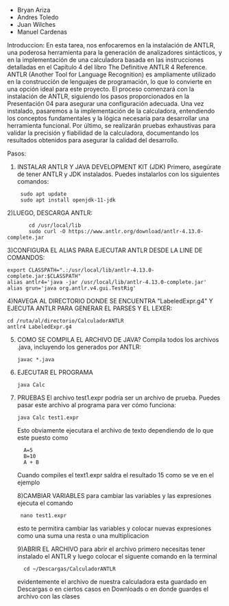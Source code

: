 - Bryan Ariza
- Andres Toledo
- Juan Wilches
- Manuel Cardenas

Introduccion: En esta tarea, nos enfocaremos en la instalación de ANTLR, una poderosa herramienta para la generación de analizadores sintácticos, y en la implementación de una calculadora basada en las instrucciones detalladas en el Capítulo 4 del libro The Definitive ANTLR 4 Reference. ANTLR (Another Tool for Language Recognition) es ampliamente utilizado en la construcción de lenguajes de programación, lo que lo convierte en una opción ideal para este proyecto.
El proceso comenzará con la instalación de ANTLR, siguiendo los pasos proporcionados en la Presentación 04 para asegurar una configuración adecuada. Una vez instalado, pasaremos a la
implementación de la calculadora, entendiendo los conceptos fundamentales y la lógica necesaria para desarrollar una herramienta funcional. Por último, se realizarán pruebas exhaustivas para validar la precisión y fiabilidad de la calculadora, documentando los resultados obtenidos para asegurar la calidad del desarrollo.

Pasos:

1) INSTALAR ANTLR Y JAVA DEVELOPMENT KIT (JDK)
Primero, asegúrate de tener ANTLR y JDK instalados. Puedes instalarlos con los siguientes comandos:

        sudo apt update
        sudo apt install openjdk-11-jdk

 2)LUEGO, DESCARGA ANTLR:
 
           cd /usr/local/lib
           sudo curl -O https://www.antlr.org/download/antlr-4.13.0-complete.jar

3)CONFIGURA EL ALIAS PARA EJECUTAR ANTLR DESDE LA LINE DE COMANDOS:

    export CLASSPATH=".:/usr/local/lib/antlr-4.13.0-complete.jar:$CLASSPATH"
    alias antlr4='java -jar /usr/local/lib/antlr-4.13.0-complete.jar'
    alias grun='java org.antlr.v4.gui.TestRig'
4)NAVEGA AL DIRECTORIO DONDE SE ENCUENTRA "LabeledExpr.g4" Y EJECUTA ANTLR PARA GENERAR EL PARSES Y EL LEXER:

    cd /ruta/al/directorio/CalculadorANTLR
    antlr4 LabeledExpr.g4

5) COMO SE COMPILA EL ARCHIVO DE JAVA?
Compila todos los archivos .java, incluyendo los generados por ANTLR:

       javac *.java

6) EJECUTAR EL PROGRAMA

       java Calc
   
7) PRUEBAS
    El archivo test1.expr podría ser un archivo de prueba. Puedes pasar este archivo al programa para ver cómo funciona:
   
       java Calc test1.expr

   Esto obviamente ejecutara el archivo de texto dependiendo de lo que este puesto como

         A=5
         B=10
         A + B
   Cuando compiles el text1.expr saldra el resultado 15 como se ve en el ejemplo

   8)CAMBIAR VARIABLES
   para cambiar las variables y las expresiones ejecuta el comando

        nano test1.expr
   esto te permitira cambiar las variables y colocar nuevas expresiones como una suma una resta o una multiplicacion

   9)ABRIR EL ARCHIVO
   para abrir el archivo primero necesitas tener instalado el ANTLR y luego colocar el siguente comando en la terminal

         cd ~/Descargas/CalculadorANTLR
   evidentemente el archivo de nuestra calculadora esta guardado en Descargas o en ciertos casos en Downloads o en donde guardes el archivo con las clases
   
   
